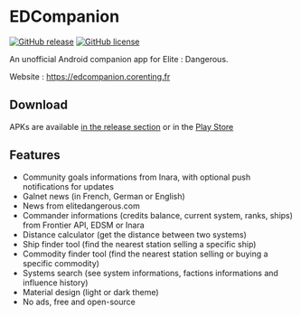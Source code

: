 # EDCompanion

[![GitHub release](https://img.shields.io/github/release/corenting/EDCompanion.svg)](https://github.com/corenting/EDCompanion/releases)
[![GitHub license](https://img.shields.io/github/license/corenting/EDCompanion.svg)](https://github.com/corenting/EDCompanion/blob/master/LICENSE)


An unofficial Android companion app for Elite : Dangerous.

Website : https://edcompanion.corenting.fr

## Download

APKs are available [in the release section](https://github.com/corenting/EDCompanion/releases) or in the [Play Store](https://play.google.com/store/apps/details?id=fr.corenting.edcompanion)

## Features

- Community goals informations from Inara, with optional push notifications for updates
- Galnet news (in French, German or English)
- News from elitedangerous.com
- Commander informations (credits balance, current system, ranks, ships) from Frontier API, EDSM or Inara
- Distance calculator (get the distance between two systems)
- Ship finder tool (find the nearest station selling a specific ship)
- Commodity finder tool (find the nearest station selling or buying a specific commodity)
- Systems search (see system informations, factions informations and influence history)
- Material design (light or dark theme)
- No ads, free and open-source
